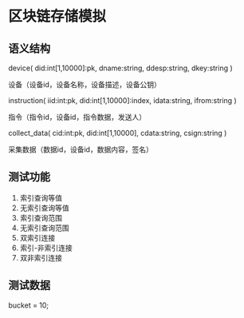 # 区块链存储模拟
## 语义结构
device(
did:int[1,10000]:pk,
dname:string,
ddesp:string,
dkey:string
)

设备（设备id，设备名称，设备描述，设备公钥）

instruction(
iid:int:pk,
did:int[1,10000]:index,
idata:string,
ifrom:string
)

指令（指令id，设备id，指令数据，发送人）

collect_data(
cid:int:pk,
did:int[1,10000],
cdata:string,
csign:string
)

采集数据（数据id，设备id，数据内容，签名）

## 测试功能
1. 索引查询等值
2. 无索引查询等值
3. 索引查询范围
4. 无索引查询范围
5. 双索引连接
6. 索引-非索引连接
7. 双非索引连接

## 测试数据
bucket = 10;
